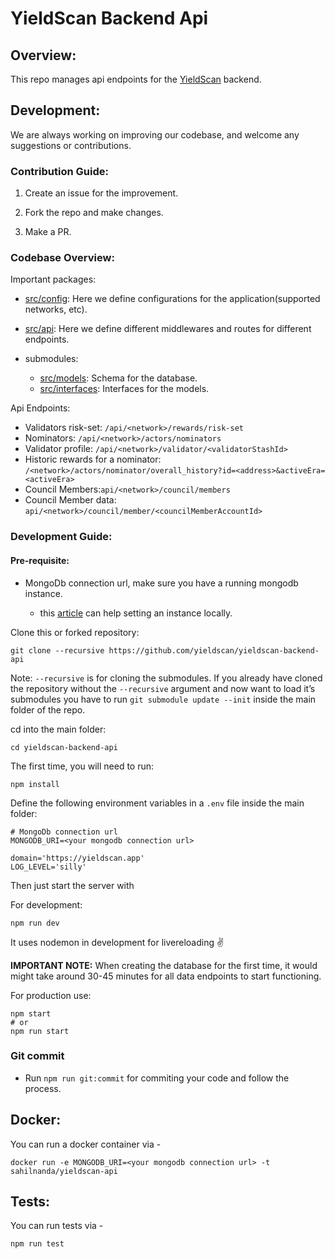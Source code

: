 # YieldScan Backend Api

## Overview:

This repo manages api endpoints for the [YieldScan](https://yieldscan.app) backend.

## Development:

We are always working on improving our codebase, and welcome any suggestions or contributions.

### Contribution Guide:

1. Create an issue for the improvement.

2. Fork the repo and make changes.

3. Make a PR.

### Codebase Overview:

Important packages:

- [src/config](https://github.com/yieldscan/yieldscan-backend-api/tree/master/src/config): Here we define configurations for the application(supported networks, etc).

- [src/api](https://github.com/yieldscan/yieldscan-backend-api/tree/master/src/api): Here we define different middlewares and routes for different endpoints.

- submodules:
  - [src/models](https://github.com/yieldscan/ys-models): Schema for the database.
  - [src/interfaces](https://github.com/yieldscan/ys-interfaces): Interfaces for the models.

Api Endpoints:

- Validators risk-set: `/api/<network>/rewards/risk-set`
- Nominators: `/api/<network>/actors/nominators`
- Validator profile: `/api/<network>/validator/<validatorStashId>`
- Historic rewards for a nominator: `/<network>/actors/nominator/overall_history?id=<address>&activeEra=<activeEra>`
- Council Members:`api/<network>/council/members`
- Council Member data: `api/<network>/council/member/<councilMemberAccountId>`

### Development Guide:

#### Pre-requisite:

- MongoDb connection url, make sure you have a running mongodb instance.

  - this [article](https://zellwk.com/blog/local-mongodb/#:~:text=To%20connect%20to%20your%20local,databases%20in%20your%20local%20MongoDB.) can help setting an instance locally.

Clone this or forked repository:

```
git clone --recursive https://github.com/yieldscan/yieldscan-backend-api
```

Note: `--recursive` is for cloning the submodules. If you already have cloned the repository without the `--recursive` argument and now want to load it’s submodules you have to run `git submodule update --init` inside the main folder of the repo.

cd into the main folder:

```
cd yieldscan-backend-api
```

The first time, you will need to run:

```
npm install
```

Define the following environment variables in a `.env` file inside the main folder:

```
# MongoDb connection url
MONGODB_URI=<your mongodb connection url>

domain='https://yieldscan.app'
LOG_LEVEL='silly'
```

Then just start the server with

For development:

```
npm run dev
```

It uses nodemon in development for livereloading ✌️

**IMPORTANT NOTE:** When creating the database for the first time, it would might take around 30-45 minutes for all data endpoints to start functioning.

For production use:

```
npm start
# or
npm run start
```

### Git commit

- Run `npm run git:commit` for commiting your code and follow the process.

## Docker:

You can run a docker container via -

```
docker run -e MONGODB_URI=<your mongodb connection url> -t sahilnanda/yieldscan-api
```

## Tests:

You can run tests via -

```
npm run test
```
